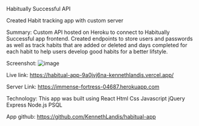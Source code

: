 Habitually Successful API

Created Habit tracking app with custom server

Summary: Custom API hosted on Heroku to connect to Habitually Successful app frontend.  Created endpoints to store users and passwords as well as track habits that are added or deleted and days completed for each habit to help users develop good habits for a better lifstyle.  

Screenshot: ![image](https://user-images.githubusercontent.com/67128061/129077645-9c0410d0-999a-4172-a5e7-788d83ae331d.png)

Live link: https://habitual-app-9a0jvj6na-kennethlandis.vercel.app/

Server Link: https://immense-fortress-04687.herokuapp.com

Technology: This app was built using React Html Css Javascript jQuery Express Node.js PSQL

App github: https://github.com/KennethLandis/habitual-app
